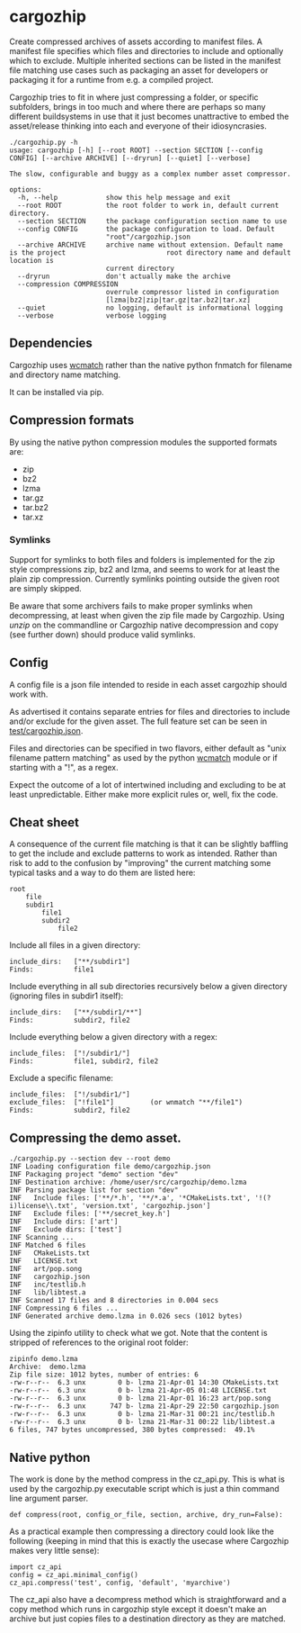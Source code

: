 # cargozhip



Create compressed archives of assets according to manifest files. A manifest file specifies which files and directories to include and optionally which to exclude. Multiple inherited sections can be listed in the manifest file matching use cases such as packaging an asset for developers or packaging it for a runtime from e.g. a compiled project. 

Cargozhip tries to fit in where just compressing a folder, or specific subfolders, brings in too much and where there are perhaps so many different buildsystems in use that it just becomes unattractive to embed the asset/release thinking into each and everyone of their idiosyncrasies. 



```
./cargozhip.py -h
usage: cargozhip [-h] [--root ROOT] --section SECTION [--config CONFIG] [--archive ARCHIVE] [--dryrun] [--quiet] [--verbose]

The slow, configurable and buggy as a complex number asset compressor.

options:
  -h, --help            show this help message and exit
  --root ROOT           the root folder to work in, default current directory.
  --section SECTION     the package configuration section name to use
  --config CONFIG       the package configuration to load. Default
  						"root"/cargozhip.json
  --archive ARCHIVE     archive name without extension. Default name is the project 						root directory name and default location is
                        current directory
  --dryrun              don't actually make the archive
  --compression COMPRESSION
                        overrule compressor listed in configuration
                        [lzma|bz2|zip|tar.gz|tar.bz2|tar.xz]
  --quiet               no logging, default is informational logging
  --verbose             verbose logging

```



## Dependencies

Cargozhip uses [wcmatch](https://github.com/facelessuser/wcmatch/) rather than the native python fnmatch for filename and directory name matching. 

It can be installed via pip.



## Compression formats

By using the native python compression modules the supported formats are:

- zip
- bz2
- lzma
- tar.gz
- tar.bz2
- tar.xz



### Symlinks

Support for symlinks to both files and folders is implemented for the zip style compressions zip, bz2 and lzma, and seems to work for at least the plain zip compression. Currently symlinks pointing outside the given root are simply skipped.

Be aware that some archivers fails to make proper symlinks when decompressing, at least when given the zip file made by Cargozhip. Using *unzip* on the commandline or Cargozhip native decompression and copy (see further down) should produce valid symlinks.




## Config 

A config file is a json file intended to reside in each asset cargozhip should work with.

As advertised it contains separate entries for files and directories to include and/or exclude for the given asset. The full feature set can be seen in [test/cargozhip.json](test/cargozhip.json).

Files and directories can be specified in two flavors, either default as "unix filename pattern matching" as used by the python [wcmatch](https://github.com/facelessuser/wcmatch/) module or if starting with a "!", as a regex.

Expect the outcome of a lot of intertwined including and excluding to be at least unpredictable. Either make more explicit rules or, well, fix the code.



## Cheat sheet

A consequence of the current file matching is that it can be slightly baffling to get the include and exclude patterns to work as intended. Rather than risk to add to the confusion by "improving" the current matching some typical tasks and a way to do them are listed here:

```
root
	file
	subdir1
		file1
		subdir2
			file2	
```

Include all files in a given directory:

```
include_dirs:	["**/subdir1"]
Finds:			file1
```

Include everything in all sub directories recursively below a given directory (ignoring files in subdir1 itself):

```
include_dirs:	["**/subdir1/**"]
Finds:			subdir2, file2
```

Include everything below a given directory with a regex:

```
include_files:	["!/subdir1/"]
Finds: 			file1, subdir2, file2
```

Exclude a specific filename:

```
include_files:	["!/subdir1/"]
exclude_files:	["!file1"]         (or wnmatch "**/file1")
Finds: 			subdir2, file2
```



## Compressing the demo asset.

```
./cargozhip.py --section dev --root demo
INF Loading configuration file demo/cargozhip.json
INF Packaging project "demo" section "dev"
INF Destination archive: /home/user/src/cargozhip/demo.lzma
INF Parsing package list for section "dev"
INF   Include files: ['**/*.h', '**/*.a', '*CMakeLists.txt', '!(?i)license\\.txt', 'version.txt', 'cargozhip.json']
INF   Exclude files: ['**/secret_key.h']
INF   Include dirs: ['art']
INF   Exclude dirs: ['test']
INF Scanning ...
INF Matched 6 files
INF   CMakeLists.txt
INF   LICENSE.txt
INF   art/pop.song
INF   cargozhip.json
INF   inc/testlib.h
INF   lib/libtest.a
INF Scanned 17 files and 8 directories in 0.004 secs
INF Compressing 6 files ...
INF Generated archive demo.lzma in 0.026 secs (1012 bytes)
```



Using the zipinfo utility to check what we got. Note that the content is stripped of references to the original root folder:

```
zipinfo demo.lzma
Archive:  demo.lzma
Zip file size: 1012 bytes, number of entries: 6
-rw-r--r--  6.3 unx        0 b- lzma 21-Apr-01 14:30 CMakeLists.txt
-rw-r--r--  6.3 unx        0 b- lzma 21-Apr-05 01:48 LICENSE.txt
-rw-r--r--  6.3 unx        0 b- lzma 21-Apr-01 16:23 art/pop.song
-rw-r--r--  6.3 unx      747 b- lzma 21-Apr-29 22:50 cargozhip.json
-rw-r--r--  6.3 unx        0 b- lzma 21-Mar-31 00:21 inc/testlib.h
-rw-r--r--  6.3 unx        0 b- lzma 21-Mar-31 00:22 lib/libtest.a
6 files, 747 bytes uncompressed, 380 bytes compressed:  49.1%
```



## Native python

The work is done by the method compress in the cz_api.py. This is what is used by the cargozhip.py executable script which is just a thin command line argument parser. 

```
def compress(root, config_or_file, section, archive, dry_run=False):
```



As a practical example then compressing a directory could look like the following (keeping in mind that this is exactly the usecase where Cargozhip makes very little sense):

```
import cz_api
config = cz_api.minimal_config()
cz_api.compress('test', config, 'default', 'myarchive')
```



The cz_api also have a decompress method which is straightforward and a copy method which runs in cargozhip style except it doesn't make an archive but just copies files to a destination directory as they are matched.

